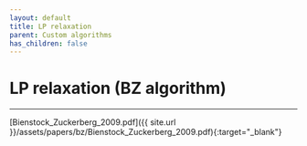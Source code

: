 ```yaml
---
layout: default
title: LP relaxation
parent: Custom algorithms
has_children: false
---
```


# LP relaxation (BZ algorithm)
--------

[Bienstock_Zuckerberg_2009.pdf]({{ site.url }}/assets/papers/bz/Bienstock_Zuckerberg_2009.pdf){:target="_blank"}
